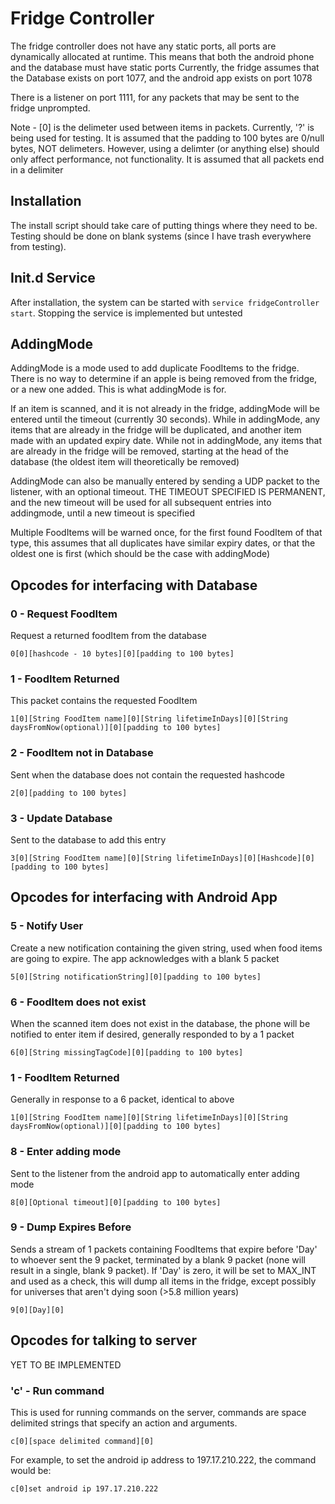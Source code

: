 # Fridge Controller

The fridge controller does not have any static ports, all ports are dynamically allocated at runtime. This means that both the android phone and the database must have static ports
Currently, the fridge assumes that the Database exists on port 1077, and the android app exists on port 1078

There is a listener on port 1111, for any packets that may be sent to the fridge unprompted.

Note - [0] is the delimeter used between items in packets. Currently, '?' is being used for testing. It is assumed that the padding to 100 bytes are 0/null bytes, NOT delimeters. However, using a delimter (or anything else) should only affect performance, not functionality.
It is assumed that all packets end in a delimiter

## Installation

The install script should take care of putting things where they need to be. Testing should be done on blank systems (since I have trash everywhere from testing).

## Init.d Service

After installation, the system can be started with `service fridgeController start`. Stopping the service is implemented but untested

## AddingMode

AddingMode is a mode used to add duplicate FoodItems to the fridge. There is no way to determine if an apple is being removed from the fridge, or a new one added. This is what addingMode is for.

If an item is scanned, and it is not already in the fridge, addingMode will be entered until the timeout (currently 30 seconds).
While in addingMode, any items that are already in the fridge will be duplicated, and another item made with an updated expiry date.
While not in addingMode, any items that are already in the fridge will be removed, starting at the head of the database (the oldest item will theoretically be removed)

AddingMode can also be manually entered by sending a UDP packet to the listener, with an optional timeout. THE TIMEOUT SPECIFIED IS PERMANENT, and the new timeout will be used for all subsequent entries into addingmode, until a new timeout is specified

Multiple FoodItems will be warned once, for the first found FoodItem of that type, this assumes that all duplicates have similar expiry dates, or that the oldest one is first (which should be the case with addingMode)

## Opcodes for interfacing with Database


### 0 - Request FoodItem
Request a returned foodItem from the database

	0[0][hashcode - 10 bytes][0][padding to 100 bytes]

### 1 - FoodItem Returned
This packet contains the requested FoodItem

	1[0][String FoodItem name][0][String lifetimeInDays][0][String daysFromNow(optional)][0][padding to 100 bytes]

### 2 - FoodItem not in Database
Sent when the database does not contain the requested hashcode

	2[0][padding to 100 bytes]

### 3 - Update Database
Sent to the database to add this entry

	3[0][String FoodItem name][0][String lifetimeInDays][0][Hashcode][0][padding to 100 bytes]
	

## Opcodes for interfacing with Android App


### 5 - Notify User
Create a new notification containing the given string, used when food items are going to expire. The app acknowledges with a blank 5 packet

	5[0][String notificationString][0][padding to 100 bytes]

### 6 - FoodItem does not exist
When the scanned item does not exist in the database, the phone will be notified to enter item if desired, generally responded to by a 1 packet

	6[0][String missingTagCode][0][padding to 100 bytes]

### 1 - FoodItem Returned
Generally in response to a 6 packet, identical to above

	1[0][String FoodItem name][0][String lifetimeInDays][0][String daysFromNow(optional)][0][padding to 100 bytes]

### 8 - Enter adding mode
Sent to the listener from the android app to automatically enter adding mode

	8[0][Optional timeout][0][padding to 100 bytes]

### 9 - Dump Expires Before
Sends a stream of 1 packets containing FoodItems that expire before 'Day' to whoever sent the 9 packet, terminated by a blank 9 packet (none will result in a single, blank 9 packet). 
If 'Day' is zero, it will be set to MAX_INT and used as a check, this will dump all items in the fridge, except possibly for universes that aren't dying soon (>5.8 million years)

	9[0][Day][0]

## Opcodes for talking to server
YET TO BE IMPLEMENTED

### 'c' - Run command
This is used for running commands on the server, commands are space delimited strings that specify an action and arguments.

	c[0][space delimited command][0]

For example, to set the android ip address to 197.17.210.222, the command would be:

	c[0]set android ip 197.17.210.222
